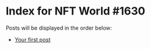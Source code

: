# Index for NFT World #1630
Posts will be displayed in the order below:

- [Your first post](./001-first.md)

